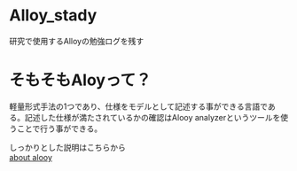 # Alloy_stady
研究で使用するAlloyの勉強ログを残す

# そもそもAloyって？
軽量形式手法の1つであり、仕様をモデルとして記述する事ができる言語である。記述した仕様が満たされているかの確認はAlooy analyzerというツールを使うことで行う事ができる。

しっかりとした説明はこちらから  
[about alooy](http://alloytools.org/about.html)

<!-- # 勉強ログ -->

